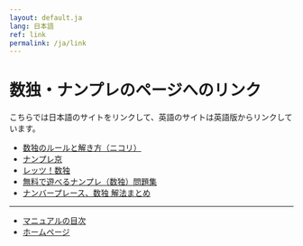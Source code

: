 ```yaml
---
layout: default.ja
lang: 日本語
ref: link
permalink: /ja/link
---
```


# 数独・ナンプレのページへのリンク

こちらでは日本語のサイトをリンクして、英語のサイトは英語版からリンクしています。

- [数独のルールと解き方（ニコリ）](http://www.nikoli.co.jp/ja/iphone/sd_tutorial/)
- [ナンプレ京](http://nanpre.adg5.com/)
- [レッツ！数独](https://si-coding.net/)
- [無料で遊べるナンプレ（数独）問題集](http://numberplace.net/)
- [ナンバープレース、数独 解法まとめ](http://www.geocities.jp/master_mishichan/)

- - -

- [マニュアルの目次](./#マニュアル)
- [ホームページ](./)
